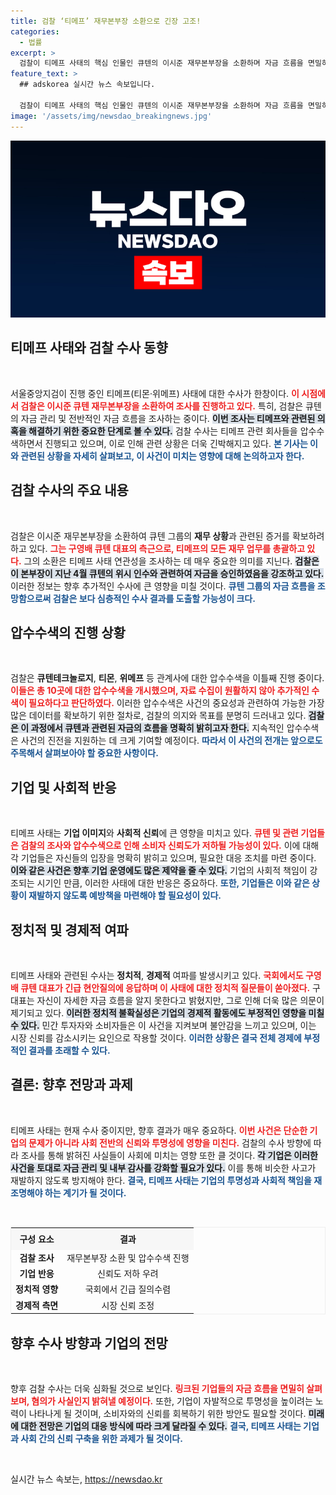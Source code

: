 ```yaml
---
title: 검찰 ‘티메프’ 재무본부장 소환으로 긴장 고조!
categories:
  - 법률
excerpt: >
  검찰이 티메프 사태의 핵심 인물인 큐텐의 이시준 재무본부장을 소환하며 자금 흐름을 면밀히 조사하고 있다. 티몬과 위메프 등 관계사에 대한 압수수색도 이어지는 가운데, 이 사건의 전말이 드러날지 주목된다.
feature_text: >
  ## adskorea 실시간 뉴스 속보입니다.

  검찰이 티메프 사태의 핵심 인물인 큐텐의 이시준 재무본부장을 소환하며 자금 흐름을 면밀히 조사하고 있다. 티몬과 위메프 등 관계사에 대한 압수수색도 이어지는 가운데, 이 사건의 전말이 드러날지 주목된다.
image: '/assets/img/newsdao_breakingnews.jpg'
---
```


<p><img src="/assets/img/newsdao_breakingnews.jpg" alt="adskorea 속보" /></p>

<h2 data-ke-size="size26">티메프 사태와 검찰 수사 동향</h2>

<p data-ke-size="size16">&nbsp;</p>

<p>서울중앙지검이 진행 중인 티메프(티몬·위메프) 사태에 대한 수사가 한창이다. <b><span style="color: #ee2323;">이 시점에서 검찰은 이시준 큐텐 재무본부장을 소환하여 조사를 진행하고 있다.</span></b> 특히, 검찰은 큐텐의 자금 관리 및 전반적인 자금 흐름을 조사하는 중이다. <b><span style="background-color: #21538527;">이번 조사는 티메프와 관련된 의혹을 해결하기 위한 중요한 단계로 볼 수 있다.</span></b> 검찰 수사는 티메프 관련 회사들을 압수수색하면서 진행되고 있으며, 이로 인해 관련 상황은 더욱 긴박해지고 있다. <b><span style="color: #1a5490;">본 기사는 이와 관련된 상황을 자세히 살펴보고, 이 사건이 미치는 영향에 대해 논의하고자 한다.</span></b></p>

<h2 data-ke-size="size26">검찰 수사의 주요 내용</h2>

<p data-ke-size="size16">&nbsp;</p>

<p>검찰은 이시준 재무본부장을 소환하여 큐텐 그룹의 <b>재무 상황</b>과 관련된 증거를 확보하려 하고 있다. <b><span style="color: #ee2323;">그는 구영배 큐텐 대표의 측근으로, 티메프의 모든 재무 업무를 총괄하고 있다.</span></b> 그의 소환은 티메프 사태 연관성을 조사하는 데 매우 중요한 의미를 지닌다. <b><span style="background-color: #21538527;">검찰은 이 본부장이 지난 4월 큐텐의 위시 인수와 관련하여 자금을 승인하였음을 강조하고 있다.</span></b> 이러한 정보는 향후 추가적인 수사에 큰 영향을 미칠 것이다. <b><span style="color: #1a5490;">큐텐 그룹의 자금 흐름을 조망함으로써 검찰은 보다 심층적인 수사 결과를 도출할 가능성이 크다.</span></b></p>

<h2 data-ke-size="size26">압수수색의 진행 상황</h2>

<p data-ke-size="size16">&nbsp;</p>

<p>검찰은 <b>큐텐테크놀로지</b>, <b>티몬</b>, <b>위메프</b> 등 관계사에 대한 압수수색을 이틀째 진행 중이다. <b><span style="color: #ee2323;">이들은 총 10곳에 대한 압수수색을 개시했으며, 자료 수집이 원활하지 않아 추가적인 수색이 필요하다고 판단하였다.</span></b> 이러한 압수수색은 사건의 중요성과 관련하여 가능한 가장 많은 데이터를 확보하기 위한 절차로, 검찰의 의지와 목표를 분명히 드러내고 있다. <b><span style="background-color: #21538527;">검찰은 이 과정에서 큐텐과 관련된 자금의 흐름을 명확히 밝히고자 한다.</span></b> 지속적인 압수수색은 사건의 진전을 지원하는 데 크게 기여할 예정이다. <b><span style="color: #1a5490;">따라서 이 사건의 전개는 앞으로도 주목해서 살펴보아야 할 중요한 사항이다.</span></b></p>

<h2 data-ke-size="size26">기업 및 사회적 반응</h2>

<p data-ke-size="size16">&nbsp;</p>

<p>티메프 사태는 <b>기업 이미지</b>와 <b>사회적 신뢰</b>에 큰 영향을 미치고 있다. <b><span style="color: #ee2323;">큐텐 및 관련 기업들은 검찰의 조사와 압수수색으로 인해 소비자 신뢰도가 저하될 가능성이 있다.</span></b> 이에 대해 각 기업들은 자신들의 입장을 명확히 밝히고 있으며, 필요한 대응 조치를 마련 중이다. <b><span style="background-color: #21538527;">이와 같은 사건은 향후 기업 운영에도 많은 제약을 줄 수 있다.</span></b> 기업의 사회적 책임이 강조되는 시기인 만큼, 이러한 사태에 대한 반응은 중요하다. <b><span style="color: #1a5490;">또한, 기업들은 이와 같은 상황이 재발하지 않도록 예방책을 마련해야 할 필요성이 있다.</span></b></p>

<h2 data-ke-size="size26">정치적 및 경제적 여파</h2>

<p data-ke-size="size16">&nbsp;</p>

<p>티메프 사태와 관련된 수사는 <b>정치적</b>, <b>경제적</b> 여파를 발생시키고 있다. <b><span style="color: #ee2323;">국회에서도 구영배 큐텐 대표가 긴급 현안질의에 응답하며 이 사태에 대한 정치적 질문들이 쏟아졌다.</span></b> 구 대표는 자신이 자세한 자금 흐름을 알지 못한다고 밝혔지만, 그로 인해 더욱 많은 의문이 제기되고 있다. <b><span style="background-color: #21538527;">이러한 정치적 불확실성은 기업의 경제적 활동에도 부정적인 영향을 미칠 수 있다.</span></b> 민간 투자자와 소비자들은 이 사건을 지켜보며 불안감을 느끼고 있으며, 이는 시장 신뢰를 감소시키는 요인으로 작용할 것이다. <b><span style="color: #1a5490;">이러한 상황은 결국 전체 경제에 부정적인 결과를 초래할 수 있다.</span></b></p>

<h2 data-ke-size="size26">결론: 향후 전망과 과제</h2>

<p data-ke-size="size16">&nbsp;</p>

<p>티메프 사태는 현재 수사 중이지만, 향후 결과가 매우 중요하다. <b><span style="color: #ee2323;">이번 사건은 단순한 기업의 문제가 아니라 사회 전반의 신뢰와 투명성에 영향을 미친다.</span></b> 검찰의 수사 방향에 따라 조사를 통해 밝혀진 사실들이 사회에 미치는 영향 또한 클 것이다. <b><span style="background-color: #21538527;">각 기업은 이러한 사건을 토대로 자금 관리 및 내부 감사를 강화할 필요가 있다.</span></b> 이를 통해 비슷한 사고가 재발하지 않도록 방지해야 한다. <b><span style="color: #1a5490;">결국, 티메프 사태는 기업의 투명성과 사회적 책임을 재조명해야 하는 계기가 될 것이다.</span></b> </p>

<p data-ke-size="size16">&nbsp;</p>

<table style="width: 100%; border: 1px solid #eee; border-collapse: collapse;">
  <tr>
    <td style="text-align: center; height: 30px; background-color: #f7f7f7;"><b>구성 요소</b></td>
    <td style="text-align: center; height: 30px; background-color: #f7f7f7;"><b>결과</b></td>
  </tr>
  <tr>
    <td style="text-align: center; height: 17px;"><b>검찰 조사</b></td>
    <td style="text-align: center; height: 17px;">재무본부장 소환 및 압수수색 진행</td>
  </tr>
  <tr>
    <td style="text-align: center; height: 17px;"><b>기업 반응</b></td>
    <td style="text-align: center; height: 17px;">신뢰도 저하 우려</td>
  </tr>
  <tr>
    <td style="text-align: center; height: 17px;"><b>정치적 영향</b></td>
    <td style="text-align: center; height: 17px;">국회에서 긴급 질의수렴</td>
  </tr>
  <tr>
    <td style="text-align: center; height: 17px;"><b>경제적 측면</b></td>
    <td style="text-align: center; height: 17px;">시장 신뢰 조정</td>
  </tr>
</table>

<h2 data-ke-size="size26">향후 수사 방향과 기업의 전망</h2>

<p data-ke-size="size16">&nbsp;</p>

<p>향후 검찰 수사는 더욱 심화될 것으로 보인다. <b><span style="color: #ee2323;">링크된 기업들의 자금 흐름을 면밀히 살펴보며, 혐의가 사실인지 밝혀낼 예정이다.</span></b> 또한, 기업이 자발적으로 투명성을 높이려는 노력이 나타나게 될 것이며, 소비자와의 신뢰를 회복하기 위한 방안도 필요할 것이다. <b><span style="background-color: #21538527;">미래에 대한 전망은 기업의 대응 방식에 따라 크게 달라질 수 있다.</span></b> <b><span style="color: #1a5490;">결국, 티메프 사태는 기업과 사회 간의 신뢰 구축을 위한 과제가 될 것이다.</span></b></p>

<p data-ke-size="size16">&nbsp;</p>
실시간 뉴스 속보는, <a href="https://newsdao.kr" rel="dofollow">https://newsdao.kr</a>


